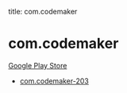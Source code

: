title: com.codemaker
# com.codemaker


[Google Play Store](https://play.google.com/store/apps/details?id=com.codemaker)


* [com.codemaker-203](./com.codemaker-203/)
